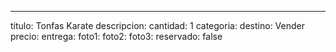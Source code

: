 ---
titulo: Tonfas Karate
descripcion: 
cantidad: 1
categoria: 
destino: Vender
precio: 
entrega: 
foto1: 
foto2: 
foto3: 
reservado: false
